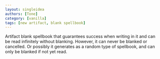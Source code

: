 ```yaml
---
layout: singleidea
authors: [Tone]
category: [vanilla]
tags: [new artifact, blank spellbook]
---
```

Artifact blank spellbook that guarantees success when writing in it and can be read infinitely without blanking. However, it can never be blanked or cancelled. Or possibly it generates as a random type of spellbook, and can only be blanked if not yet read.
